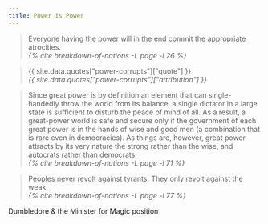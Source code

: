 ```yaml
---
title: Power is Power
---
```


<blockquote>
  <div class="quote" markdown="1">
Everyone having the power will in the end commit the appropriate atrocities.
  </div>
  <cite class="attribution">
    {% cite breakdown-of-nations -L page -l 26 %}
  </cite>
</blockquote>

<blockquote>
  <div class="quote">{{ site.data.quotes["power-corrupts"]["quote"] }}</div>
  <cite class="attribution">{{ site.data.quotes["power-corrupts"]["attribution"] }}</cite>
</blockquote>

<blockquote>
  <div class="quote" markdown="1">
Since great power is by definition an element that can single-handedly throw
the world from its balance, a single dictator in a large state is sufficient
to disturb the peace of mind of all. As a result, a great-power world is
safe and secure only if the government of each great power is in the hands
of wise and good men (a combination that is rare even in democracies). As
things are, however, great power attracts by its very nature the strong
rather than the wise, and autocrats rather than democrats.
  </div>
  <cite class="attribution">
    {% cite breakdown-of-nations -L page -l 71 %}
  </cite>
</blockquote>

<blockquote>
  <div class="quote" markdown="1">
Peoples never revolt against tyrants. They only revolt against the weak.  
  </div>
  <cite class="attribution">
    {% cite breakdown-of-nations -L page -l 77 %}
  </cite>
</blockquote>

Dumbledore & the Minister for Magic position
